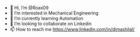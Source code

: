 - 👋 Hi, I’m @Roax09
- 👀 I’m interested in Mechanical Engineering
- 🌱 I’m currently learning Automation
- 💞️ I’m looking to collaborate on Linkedin
- 📫 How to reach me https://www.linkedin.com/in/dimashilal/

<!---
Roax09/Roax09 is a ✨ special ✨ repository because its `README.md` (this file) appears on your GitHub profile.
You can click the Preview link to take a look at your changes.
--->
